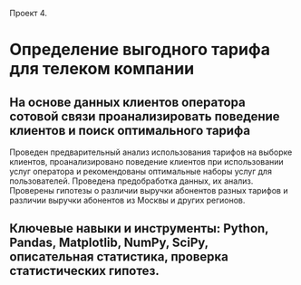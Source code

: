Проект 4.
# Определение выгодного тарифа для телеком компании

## На основе данных клиентов оператора сотовой связи проанализировать поведение клиентов и поиск оптимального тарифа


Проведен предварительный анализ использования тарифов на выборке клиентов,
проанализировано поведение клиентов при использовании услуг оператора и
рекомендованы оптимальные наборы услуг для пользователей. Проведена предобработка
данных, их анализ. Проверены гипотезы о различии выручки абонентов разных тарифов и
различии выручки абонентов из Москвы и других регионов.

## Ключевые навыки и инструменты: Python, Pandas, Matplotlib, NumPy, SciPy, описательная статистика, проверка статистических гипотез.